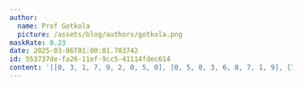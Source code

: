 ```yaml
---
author:
  name: Prof Gotkola
  picture: /assets/blog/authors/gotkola.png
maskRate: 0.23
date: 2025-03-06T01:00:01.703742
id: 553737de-fa26-11ef-9cc5-41114fdec614
content: '[[0, 3, 1, 7, 9, 2, 0, 5, 0], [0, 5, 0, 3, 6, 0, 7, 1, 9], [7, 9, 6, 4, 5, 1, 3, 2, 0], [6, 2, 7, 9, 1, 4, 5, 0, 0], [9, 0, 5, 0, 8, 3, 2, 7, 0], [0, 1, 8, 5, 2, 7, 0, 6, 4], [5, 6, 2, 8, 4, 0, 1, 3, 7], [4, 8, 3, 1, 7, 5, 6, 9, 2], [1, 7, 9, 2, 0, 6, 8, 0, 0]]'
---
```

